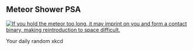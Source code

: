## Meteor Shower PSA
[![If you hold the meteor too long, it may imprint on you and form a contact binary, making reintroduction to space difficult.](https://imgs.xkcd.com/comics/meteor_shower_psa.png)](https://xkcd.com/2970/ "If you hold the meteor too long, it may imprint on you and form a contact binary, making reintroduction to space difficult.")

Your daily random xkcd
